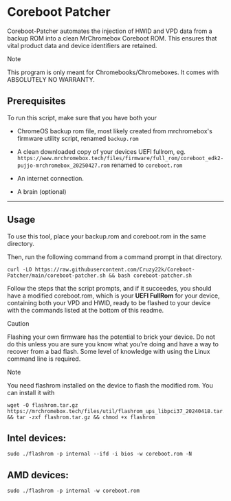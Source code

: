 # Coreboot Patcher
Coreboot-Patcher automates the injection of HWID and VPD data from a backup ROM into a clean MrChromebox Coreboot ROM. This ensures that vital product data and device identifiers are retained.

> [!NOTE]  
> This program is only meant for Chromebooks/Chromeboxes.
> It comes with ABSOLUTELY NO WARRANTY.


## Prerequisites
To run this script, make sure that you have both your
- ChromeOS backup rom file, most likely created from mrchromebox's firmware utility script, renamed `backup.rom`

- A clean downloaded copy of your devices UEFI fullrom, eg.
`https://www.mrchromebox.tech/files/firmware/full_rom/coreboot_edk2-pujjo-mrchromebox_20250427.rom`
renamed to `coreboot.rom`
- An internet connection.
- A brain (optional)
-----

## Usage

To use this tool, place your backup.rom and coreboot.rom in the same directory.

Then, run the following command from a command prompt in that directory.


```
curl -LO https://raw.githubusercontent.com/Cruzy22k/Coreboot-Patcher/main/coreboot-patcher.sh && bash coreboot-patcher.sh
```

Follow the steps that the script prompts, and if it succeedes, you should have a modified coreboot.rom, 
which is your **UEFI FullRom** for your device, containing both your VPD and HWID, ready to be flashed to your device with the commands listed at the bottom of this readme.

> [!CAUTION]  
> Flashing your own firmware has the potential to brick your device. Do not do this unless you are sure you know what you're doing and have a way to recover from a bad flash. Some level of knowledge with using the Linux command line is required.

> [!NOTE]  
> You need flashrom installed on the device to flash the modified rom.
You can install it with
```
wget -O flashrom.tar.gz https://mrchromebox.tech/files/util/flashrom_ups_libpci37_20240418.tar.gz && tar -zxf flashrom.tar.gz && chmod +x flashrom
```

Intel devices:
------
 ```
 sudo ./flashrom -p internal --ifd -i bios -w coreboot.rom -N
 ```

AMD devices:
------
 ```
 sudo ./flashrom -p internal -w coreboot.rom
 ```
    
